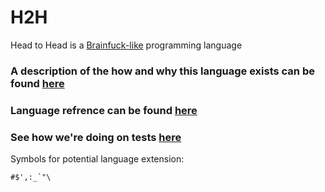 # H2H
Head to Head is a [Brainfuck-like](https://en.wikipedia.org/wiki/Brainfuck) programming language

### A description of the how and why this language exists can be found [here](./docs/ethos.md)

### Language refrence can be found [here](./docs/lang_spec.md)

### See how we're doing on tests [here](./docs/tests.md)

Symbols for potential language extension:
```
#$',:_`"\
```